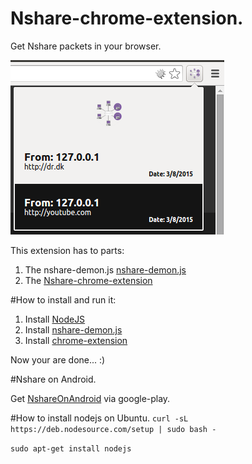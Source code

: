 # Nshare-chrome-extension.
Get Nshare packets in your browser.

![Nshare-chrome-extension](https://raw.githubusercontent.com/voidcode/nshare-chrome-extension/master/PR/demo1.png)

This extension has to parts: 

1. The nshare-demon.js [nshare-demon.js](https://github.com/voidcode/nshare-demon.js)
2. The [Nshare-chrome-extension](https://chrome.google.com/webstore/detail/nshare/lecapbjobhaloanokngngalcngdpklcf)


#How to install and run it:

1. Install [NodeJS](https://nodejs.org/download/)
2. Install [nshare-demon.js](https://github.com/voidcode/nshare-demon.js)
3. Install [chrome-extension](https://chrome.google.com/webstore/detail/nshare/lecapbjobhaloanokngngalcngdpklcf)

Now your are done... :)

#Nshare on Android.

Get [NshareOnAndroid](https://play.google.com/store/apps/details?id=com.voidcode.nshare) via google-play.

#How to install nodejs on Ubuntu.
`curl -sL https://deb.nodesource.com/setup | sudo bash -`

`sudo apt-get install nodejs`


